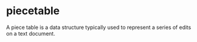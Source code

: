 # piecetable
A piece table is a data structure typically used to represent a series of edits on a text document.
